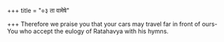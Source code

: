 +++
title = "०३ ता वामेषे"

+++
Therefore we praise you that your cars may travel far in front of ours-  
     You who accept the eulogy of Ratahavya with his hymns.